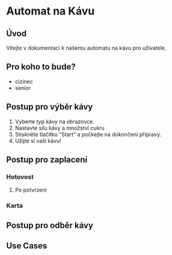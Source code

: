 # Automat na Kávu

## Úvod
Vítejte v dokumentaci k našemu automatu na kávu pro uživatele.

## Pro koho to bude?
- cizinec
- senior

## Postup pro výběr kávy
1. Vyberte typ kávy na obrazovce.
2. Nastavte sílu kávy a množství cukru
3. Stiskněte tlačítko "Start" a počkejte na dokončení přípravy.
4. Užijte si vaši kávu!

## Postup pro zaplacení

### Hotovost
1. Po potvrzení 

### Karta


## Postup pro odběr kávy


## Use Cases
###
